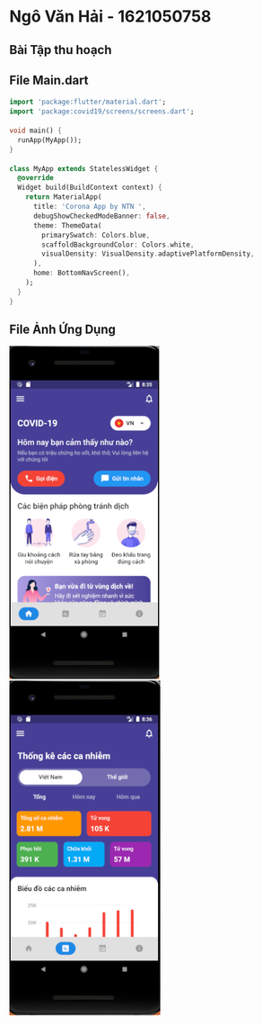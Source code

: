 # Ngô Văn Hải - 1621050758


## Bài Tập thu hoạch

## File Main.dart
```dart
import 'package:flutter/material.dart';
import 'package:covid19/screens/screens.dart';

void main() {
  runApp(MyApp());
}

class MyApp extends StatelessWidget {
  @override
  Widget build(BuildContext context) {
    return MaterialApp(
      title: 'Corona App by NTN ',
      debugShowCheckedModeBanner: false,
      theme: ThemeData(
        primarySwatch: Colors.blue,
        scaffoldBackgroundColor: Colors.white,
        visualDensity: VisualDensity.adaptivePlatformDensity,
      ),
      home: BottomNavScreen(),
    );
  }
}
```
## File Ảnh Ứng Dụng
![aaa](/assets/images/images1.jpg)
![aaa](/assets/images/images2.jpg)

